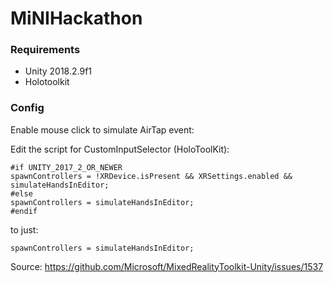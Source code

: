 # MiNIHackathon

### Requirements
* Unity 2018.2.9f1
* Holotoolkit

### Config
Enable mouse click to simulate AirTap event:

Edit the script for CustomInputSelector (HoloToolKit):
```
#if UNITY_2017_2_OR_NEWER
spawnControllers = !XRDevice.isPresent && XRSettings.enabled && simulateHandsInEditor;
#else
spawnControllers = simulateHandsInEditor;
#endif
```
to just:
```
spawnControllers = simulateHandsInEditor;
```
Source: https://github.com/Microsoft/MixedRealityToolkit-Unity/issues/1537